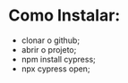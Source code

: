 <h1>Como Instalar:</h1>

- clonar o github;<br>
- abrir o projeto;<br>
- npm install cypress;<br>
- npx cypress open;<br>


